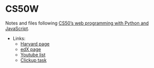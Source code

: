 # CS50W
Notes and files following [CS50’s web programming with Python and JavaScript](https://cs50.harvard.edu/web/2020/).


- Links:
  - [Harvard page](https://cs50.harvard.edu/web/2020/)
  - [edX page](https://courses.edx.org/courses/course-v1:HarvardX+CS50W+Web/course/)
  - [Youtube list](https://www.youtube.com/playlist?list=PLhQjrBD2T380xvFSUmToMMzERZ3qB5Ueu)
  - [Clickup task](https://app.clickup.com/t/cywrj0)
